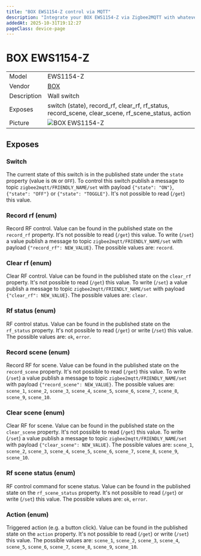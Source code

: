 ```yaml
---
title: "BOX EWS1154-Z control via MQTT"
description: "Integrate your BOX EWS1154-Z via Zigbee2MQTT with whatever smart home infrastructure you are using without the vendor's bridge or gateway."
addedAt: 2025-10-31T19:12:27
pageClass: device-page
---
```


<!-- !!!! -->
<!-- ATTENTION: This file is auto-generated through docgen! -->
<!-- You can only edit the "Notes"-Section between the two comment lines "Notes BEGIN" and "Notes END". -->
<!-- Do not use h1 or h2 heading within "## Notes"-Section. -->
<!-- !!!! -->

# BOX EWS1154-Z

|     |     |
|-----|-----|
| Model | EWS1154-Z  |
| Vendor  | [BOX](/supported-devices/#v=BOX)  |
| Description | Wall switch |
| Exposes | switch (state), record_rf, clear_rf, rf_status, record_scene, clear_scene, rf_scene_status, action |
| Picture | ![BOX EWS1154-Z](https://www.zigbee2mqtt.io/images/devices/EWS1154-Z.png) |


<!-- Notes BEGIN: You can edit here. Add "## Notes" headline if not already present. -->


<!-- Notes END: Do not edit below this line -->




## Exposes

### Switch 
The current state of this switch is in the published state under the `state` property (value is `ON` or `OFF`).
To control this switch publish a message to topic `zigbee2mqtt/FRIENDLY_NAME/set` with payload `{"state": "ON"}`, `{"state": "OFF"}` or `{"state": "TOGGLE"}`.
It's not possible to read (`/get`) this value.

### Record rf (enum)
Record RF control.
Value can be found in the published state on the `record_rf` property.
It's not possible to read (`/get`) this value.
To write (`/set`) a value publish a message to topic `zigbee2mqtt/FRIENDLY_NAME/set` with payload `{"record_rf": NEW_VALUE}`.
The possible values are: `record`.

### Clear rf (enum)
Clear RF control.
Value can be found in the published state on the `clear_rf` property.
It's not possible to read (`/get`) this value.
To write (`/set`) a value publish a message to topic `zigbee2mqtt/FRIENDLY_NAME/set` with payload `{"clear_rf": NEW_VALUE}`.
The possible values are: `clear`.

### Rf status (enum)
RF control status.
Value can be found in the published state on the `rf_status` property.
It's not possible to read (`/get`) or write (`/set`) this value.
The possible values are: `ok`, `error`.

### Record scene (enum)
Record RF for scene.
Value can be found in the published state on the `record_scene` property.
It's not possible to read (`/get`) this value.
To write (`/set`) a value publish a message to topic `zigbee2mqtt/FRIENDLY_NAME/set` with payload `{"record_scene": NEW_VALUE}`.
The possible values are: `scene_1`, `scene_2`, `scene_3`, `scene_4`, `scene_5`, `scene_6`, `scene_7`, `scene_8`, `scene_9`, `scene_10`.

### Clear scene (enum)
Clear RF for scene.
Value can be found in the published state on the `clear_scene` property.
It's not possible to read (`/get`) this value.
To write (`/set`) a value publish a message to topic `zigbee2mqtt/FRIENDLY_NAME/set` with payload `{"clear_scene": NEW_VALUE}`.
The possible values are: `scene_1`, `scene_2`, `scene_3`, `scene_4`, `scene_5`, `scene_6`, `scene_7`, `scene_8`, `scene_9`, `scene_10`.

### Rf scene status (enum)
RF control command for scene status.
Value can be found in the published state on the `rf_scene_status` property.
It's not possible to read (`/get`) or write (`/set`) this value.
The possible values are: `ok`, `error`.

### Action (enum)
Triggered action (e.g. a button click).
Value can be found in the published state on the `action` property.
It's not possible to read (`/get`) or write (`/set`) this value.
The possible values are: `scene_1`, `scene_2`, `scene_3`, `scene_4`, `scene_5`, `scene_6`, `scene_7`, `scene_8`, `scene_9`, `scene_10`.

